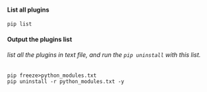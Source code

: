 #### List all plugins 

    pip list


#### Output the plugins list
###### list all the plugins in text file, and run the `pip uninstall` with this list.

    pip freeze>python_modules.txt
    pip uninstall -r python_modules.txt -y
